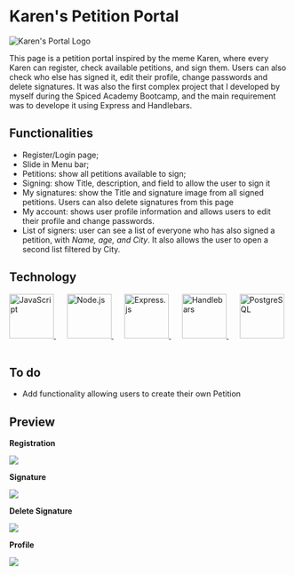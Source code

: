 # Karen's Petition Portal
![Karen's Portal Logo](https://auspic.s3.eu-central-1.amazonaws.com/7sI1K2aHlgCjKk91XqVV.jpeg) 

This page is a petition portal inspired by the meme Karen, where every Karen can register, check available petitions, and sign them. Users can also check who else has signed it, edit their profile, change passwords and delete signatures.
It was also the first complex project that I developed by myself during the Spiced Academy Bootcamp, and the main requirement was to develope it using Express and Handlebars.

## Functionalities

- Register/Login page;
- Slide in Menu bar;
- Petitions: show all petitions available to sign;
- Signing: show Title, description, and field to allow the user to sign it 
- My signatures: show the Title and signature image from all signed petitions. Users can also delete signatures from this page
- My account: shows user profile information and allows users to edit their profile and change passwords.
- List of signers: user can see a list of everyone who has also signed a petition, with *Name, age, and City*. It also allows the user to open a second list filtered by City.

## Technology


<a title="JavaScript" target=”_blank” href="https://g.co/kgs/w74UK9">
    <img alt="JavaScript" src="https://simpleicons.org/icons/javascript.svg" width=80 height=80/>
</a> &nbsp;&nbsp;&nbsp;&nbsp;
<a title="Node.js" target=”_blank” href="https://nodejs.org/en/">
    <img alt="Node.js" src="https://simpleicons.org/icons/nodedotjs.svg" width=80 height=80> 
</a> &nbsp;&nbsp;&nbsp;&nbsp;
<a title="Express.js" target=”_blank” href="https://expressjs.com/">
    <img alt="Express.js" src="https://simpleicons.org/icons/express.svg" width=80 height=80>
</a>  &nbsp;&nbsp;&nbsp;&nbsp;
<a title="Handlebars" target=”_blank” href="https://handlebarsjs.com/">
    <img alt="Handlebars" src="https://simpleicons.org/icons/handlebarsdotjs.svg" width=80 height=80> 
</a> &nbsp;&nbsp;&nbsp;&nbsp;
<a title="PostgreSQL" target=”_blank” href="https://www.postgresql.org/">
    <img alt="PostgreSQL" src="https://simpleicons.org/icons/postgresql.svg" width=80 height=80> 
</a> &nbsp;&nbsp;&nbsp;&nbsp;

## To do

- Add functionality allowing users to create their own Petition

## Preview

**Registration**

<img src="/public/Karens_Register.gif">

**Signature**

<img src="/public/Karens_signature.gif">

**Delete Signature**

<img src="public/Karens_delete.gif">

**Profile**

<img src="/public/Karens_edit_profile.gif">




   





